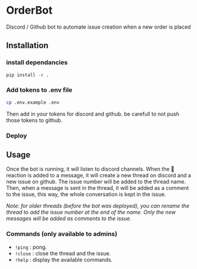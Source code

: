 # OrderBot

Discord / Github bot to automate issue creation when a new order is placed

## Installation

### install dependancies

```bash
pip install -e .
```

### Add tokens to .env file

```bash
cp .env.example .env
```

Then add in your tokens for discord and github.
be carefull to not push those tokens to github.

### Deploy

<!-- TODO -->

## Usage

Once the bot is running, it will listen to discord channels.
When the :thread: reaction is added to a message, it will create a new thread on discord and a new issue on github. The issue number will be added to the thread name.
Then, when a message is sent in the thread, it will be added as a comment to the issue, this way, the whole conversation is kept in the issue.

*Note: for older threads (before the bot was deployed), you can rename the thread to add the issue number at the end of the name. Only the new messages will be added as comments to the issue.*

### Commands (only available to admins)

- `!ping` : pong.
- `!close` : close the thread and the issue.
- `!help` : display the available commands.
